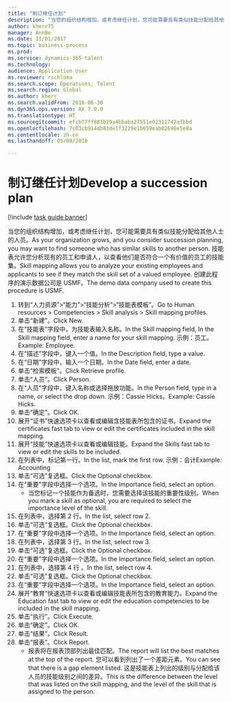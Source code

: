 ```yaml
--- 
title: "制订继任计划"
description: "当您的组织结构增加，或考虑继任计划，您可能需要具有类似技能分配给其他人士的人员。"
author: kherr75
manager: AnnBe
ms.date: 11/01/2017
ms.topic: business-process
ms.prod: 
ms.service: dynamics-365-talent
ms.technology: 
audience: Application User
ms.reviewer: rschloma
ms.search.scope: Operations, Talent
ms.search.region: Global
ms.author: kherr
ms.search.validFrom: 2016-06-30
ms.dyn365.ops.version: AX 7.0.0
ms.translationtype: HT
ms.sourcegitcommit: efcb77ff883b29a4bbaba27551e02311742afbbd
ms.openlocfilehash: 7c03cb914db83de1f3229e1b659eab02698e5e8a
ms.contentlocale: zh-cn
ms.lasthandoff: 05/08/2018

---
```

# <a name="develop-a-succession-plan"></a><span data-ttu-id="15b6c-103">制订继任计划</span><span class="sxs-lookup"><span data-stu-id="15b6c-103">Develop a succession plan</span></span>

[!include [task guide banner](../../includes/task-guide-banner.md)]

<span data-ttu-id="15b6c-104">当您的组织结构增加，或考虑继任计划，您可能需要具有类似技能分配给其他人士的人员。</span><span class="sxs-lookup"><span data-stu-id="15b6c-104">As your organization grows, and you consider succession planning, you may want to find someone who has similar skills to another person.</span></span>  <span data-ttu-id="15b6c-105">技能表允许您分析现有的员工和申请人，以查看他们是否符合一个有价值的员工的技能集。</span><span class="sxs-lookup"><span data-stu-id="15b6c-105">Skill mapping allows you to analyze your existing employees and applicants to see if they match the skill set of a valued employee.</span></span> <span data-ttu-id="15b6c-106">创建此程序的演示数据公司是 USMF。</span><span class="sxs-lookup"><span data-stu-id="15b6c-106">The demo data company used to create this procedure is USMF.</span></span>

1. <span data-ttu-id="15b6c-107">转到“人力资源”>“能力”>“技能分析”>“技能表模板”。</span><span class="sxs-lookup"><span data-stu-id="15b6c-107">Go to Human resources > Competencies > Skill analysis > Skill mapping profiles.</span></span>
2. <span data-ttu-id="15b6c-108">单击“新建”。</span><span class="sxs-lookup"><span data-stu-id="15b6c-108">Click New.</span></span>
3. <span data-ttu-id="15b6c-109">在“技能表”字段中，为技能表输入名称。</span><span class="sxs-lookup"><span data-stu-id="15b6c-109">In the Skill mapping field, In the Skill mapping field, enter a name for your skill mapping.</span></span>  <span data-ttu-id="15b6c-110">示例：员工。</span><span class="sxs-lookup"><span data-stu-id="15b6c-110">Example: Employee.</span></span>
4. <span data-ttu-id="15b6c-111">在“描述”字段中，键入一个值。</span><span class="sxs-lookup"><span data-stu-id="15b6c-111">In the Description field, type a value.</span></span>
5. <span data-ttu-id="15b6c-112">在“日期”字段中，输入一个日期。</span><span class="sxs-lookup"><span data-stu-id="15b6c-112">In the Date field, enter a date.</span></span>
6. <span data-ttu-id="15b6c-113">单击“检索模板”。</span><span class="sxs-lookup"><span data-stu-id="15b6c-113">Click Retrieve profile.</span></span>
7. <span data-ttu-id="15b6c-114">单击“人员”。</span><span class="sxs-lookup"><span data-stu-id="15b6c-114">Click Person.</span></span>
8. <span data-ttu-id="15b6c-115">在“人员”字段中，键入名称或选择拖放功能。</span><span class="sxs-lookup"><span data-stu-id="15b6c-115">In the Person field, type in a name, or select the drop down.</span></span>  <span data-ttu-id="15b6c-116">示例：Cassie Hicks。</span><span class="sxs-lookup"><span data-stu-id="15b6c-116">Example: Cassie Hicks.</span></span>
9. <span data-ttu-id="15b6c-117">单击“确定”。</span><span class="sxs-lookup"><span data-stu-id="15b6c-117">Click OK.</span></span>
10. <span data-ttu-id="15b6c-118">展开“证书”快速选项卡以查看或编辑含技能表所包含的证书。</span><span class="sxs-lookup"><span data-stu-id="15b6c-118">Expand the certificates fast tab to view or edit the certificates included in the skill mapping.</span></span>
11. <span data-ttu-id="15b6c-119">展开“技能”快速选项卡以查看或编辑技能。</span><span class="sxs-lookup"><span data-stu-id="15b6c-119">Expand the Skills fast tab to view or edit the skills to be included.</span></span>
12. <span data-ttu-id="15b6c-120">在列表中，标记第一行。</span><span class="sxs-lookup"><span data-stu-id="15b6c-120">In the list, mark the first row.</span></span>  <span data-ttu-id="15b6c-121">示例：会计</span><span class="sxs-lookup"><span data-stu-id="15b6c-121">Example:  Accounting</span></span>
13. <span data-ttu-id="15b6c-122">单击“可选”复选框。</span><span class="sxs-lookup"><span data-stu-id="15b6c-122">Click the Optional checkbox.</span></span>
14. <span data-ttu-id="15b6c-123">在“重要”字段中选择一个选项。</span><span class="sxs-lookup"><span data-stu-id="15b6c-123">In the Importance field, select an option.</span></span>
    * <span data-ttu-id="15b6c-124">当您标记一个技能作为备选时，您需要选择该技能的重要性级别。</span><span class="sxs-lookup"><span data-stu-id="15b6c-124">When you mark a skill as optional, you are required to select the importance level of the skill.</span></span>  
15. <span data-ttu-id="15b6c-125">在列表中，选择第 2 行。</span><span class="sxs-lookup"><span data-stu-id="15b6c-125">In the list, select row 2.</span></span>
16. <span data-ttu-id="15b6c-126">单击“可选”复选框。</span><span class="sxs-lookup"><span data-stu-id="15b6c-126">Click the Optional checkbox.</span></span>
17. <span data-ttu-id="15b6c-127">在“重要”字段中选择一个选项。</span><span class="sxs-lookup"><span data-stu-id="15b6c-127">In the Importance field, select an option.</span></span>
18. <span data-ttu-id="15b6c-128">在列表中，选择第 3 行。</span><span class="sxs-lookup"><span data-stu-id="15b6c-128">In the list, select row 3.</span></span>
19. <span data-ttu-id="15b6c-129">单击“可选”复选框。</span><span class="sxs-lookup"><span data-stu-id="15b6c-129">Click the Optional checkbox.</span></span>
20. <span data-ttu-id="15b6c-130">在“重要”字段中选择一个选项。</span><span class="sxs-lookup"><span data-stu-id="15b6c-130">In the Importance field, select an option.</span></span>
21. <span data-ttu-id="15b6c-131">在列表中，选择第 4 行 。</span><span class="sxs-lookup"><span data-stu-id="15b6c-131">In the list, select row 4.</span></span>
22. <span data-ttu-id="15b6c-132">单击“可选”复选框。</span><span class="sxs-lookup"><span data-stu-id="15b6c-132">Click the Optional checkbox.</span></span>
23. <span data-ttu-id="15b6c-133">在“重要”字段中选择一个选项。</span><span class="sxs-lookup"><span data-stu-id="15b6c-133">In the Importance field, select an option.</span></span>
24. <span data-ttu-id="15b6c-134">展开“教育”快速选项卡以查看或编辑技能表所包含的教育能力。</span><span class="sxs-lookup"><span data-stu-id="15b6c-134">Expand the Education fast tab to view or edit the education competencies to be included in the skill mapping.</span></span>
25. <span data-ttu-id="15b6c-135">单击“执行”。</span><span class="sxs-lookup"><span data-stu-id="15b6c-135">Click Execute.</span></span>
26. <span data-ttu-id="15b6c-136">单击“确定”。</span><span class="sxs-lookup"><span data-stu-id="15b6c-136">Click OK.</span></span>
27. <span data-ttu-id="15b6c-137">单击“结果”。</span><span class="sxs-lookup"><span data-stu-id="15b6c-137">Click Result.</span></span>
28. <span data-ttu-id="15b6c-138">单击“报表”。</span><span class="sxs-lookup"><span data-stu-id="15b6c-138">Click Report.</span></span>
    * <span data-ttu-id="15b6c-139">报表将在报表顶部列出最佳匹配。</span><span class="sxs-lookup"><span data-stu-id="15b6c-139">The report will list the best matches at the top of the report.</span></span>  <span data-ttu-id="15b6c-140">您可以看到列出了一个差距元素。</span><span class="sxs-lookup"><span data-stu-id="15b6c-140">You can see that there is a gap element listed.</span></span>  <span data-ttu-id="15b6c-141">这是技能表上列出的级别与分配给该人员的技能级别之间的差异。</span><span class="sxs-lookup"><span data-stu-id="15b6c-141">This is the difference between the level that was listed on the skill mapping, and the level of the skill that is assigned to the person.</span></span>  


